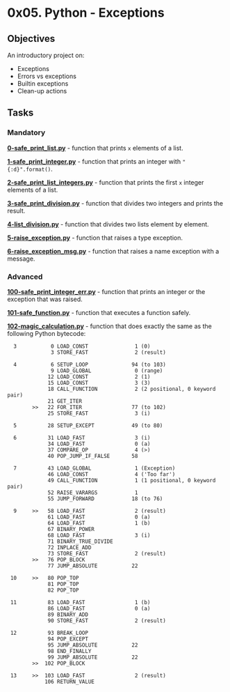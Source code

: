 # 0x05. Python - Exceptions

## Objectives

An introductory project on:

- Exceptions
- Errors vs exceptions
- Builtin exceptions
- Clean-up actions

## Tasks

### Mandatory

**[0-safe_print_list.py](0-safe_print_list.py)** - function that prints `x` elements of a list.

**[1-safe_print_integer.py](1-safe_print_integer.py)** - function that prints an integer with `"{:d}".format()`.

**[2-safe_print_list_integers.py](2-safe_print_list_integers.py)** - function that prints the first `x` integer elements of a list.

**[3-safe_print_division.py](3-safe_print_division.py)** - function that divides two integers and prints the result.

**[4-list_division.py](4-list_division.py)** - function that divides two lists element by element.

**[5-raise_exception.py](5-raise_exception.py)** - function that raises a type exception.

**[6-raise_exception_msg.py](6-raise_exception_msg.py)** - function that raises a name exception with a message.

### Advanced

**[100-safe_print_integer_err.py](100-safe_print_integer_err.py)** - function that prints an integer or the exception that was raised.

**[101-safe_function.py](101-safe_function.py)** - function that executes a function safely.

**[102-magic_calculation.py](102-magic_calculation.py)** - function that does exactly the same as the following Python bytecode:

```
  3           0 LOAD_CONST               1 (0)
              3 STORE_FAST               2 (result)

  4           6 SETUP_LOOP              94 (to 103)
              9 LOAD_GLOBAL              0 (range)
             12 LOAD_CONST               2 (1)
             15 LOAD_CONST               3 (3)
             18 CALL_FUNCTION            2 (2 positional, 0 keyword pair)
             21 GET_ITER
        >>   22 FOR_ITER                77 (to 102)
             25 STORE_FAST               3 (i)

  5          28 SETUP_EXCEPT            49 (to 80)

  6          31 LOAD_FAST                3 (i)
             34 LOAD_FAST                0 (a)
             37 COMPARE_OP               4 (>)
             40 POP_JUMP_IF_FALSE       58

  7          43 LOAD_GLOBAL              1 (Exception)
             46 LOAD_CONST               4 ('Too far')
             49 CALL_FUNCTION            1 (1 positional, 0 keyword pair)
             52 RAISE_VARARGS            1
             55 JUMP_FORWARD            18 (to 76)

  9     >>   58 LOAD_FAST                2 (result)
             61 LOAD_FAST                0 (a)
             64 LOAD_FAST                1 (b)
             67 BINARY_POWER
             68 LOAD_FAST                3 (i)
             71 BINARY_TRUE_DIVIDE
             72 INPLACE_ADD
             73 STORE_FAST               2 (result)
        >>   76 POP_BLOCK
             77 JUMP_ABSOLUTE           22

 10     >>   80 POP_TOP
             81 POP_TOP
             82 POP_TOP

 11          83 LOAD_FAST                1 (b)
             86 LOAD_FAST                0 (a)
             89 BINARY_ADD
             90 STORE_FAST               2 (result)

 12          93 BREAK_LOOP
             94 POP_EXCEPT
             95 JUMP_ABSOLUTE           22
             98 END_FINALLY
             99 JUMP_ABSOLUTE           22
        >>  102 POP_BLOCK

 13     >>  103 LOAD_FAST                2 (result)
            106 RETURN_VALUE
```
